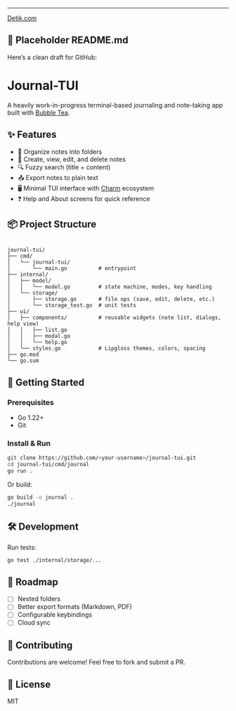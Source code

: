 ---
[Detik.com](https://detik.com/)
## 📄 Placeholder README.md

Here’s a clean draft for GitHub:

# Journal-TUI

A heavily work-in-progress terminal-based journaling and note-taking app built with [Bubble Tea](https://github.com/charmbracelet/bubbletea).

## ✨ Features

- 📂 Organize notes into folders
- 📝 Create, view, edit, and delete notes
- 🔍 Fuzzy search (title + content)
- 📤 Export notes to plain text
- 🖥️ Minimal TUI interface with [Charm](https://charm.sh) ecosystem
- ❓ Help and About screens for quick reference

## 📦 Project Structure

```markdown
```
```
journal-tui/
├── cmd/
│   └── journal-tui/
│       └── main.go          # entrypoint
├── internal/
│   ├── model/
│   │   └── model.go         # state machine, modes, key handling
│   └── storage/
│       ├── storage.go       # file ops (save, edit, delete, etc.)
│       └── storage_test.go  # unit tests
├── ui/
│   ├── components/          # reusable widgets (note list, dialogs, help view)
│   │   ├── list.go
│   │   ├── modal.go
│   │   └── help.go
│   └── styles.go            # Lipgloss themes, colors, spacing
├── go.mod
└── go.sum
```

## 🚀 Getting Started

### Prerequisites
- Go 1.22+
- Git

### Install & Run

```bash
git clone https://github.com/<your-username>/journal-tui.git
cd journal-tui/cmd/journal
go run .
````

Or build:

```bash
go build -o journal .
./journal
```

## 🛠 Development

Run tests:

```bash
go test ./internal/storage/...
```

## 🔮 Roadmap

* [ ] Nested folders
* [ ] Better export formats (Markdown, PDF)
* [ ] Configurable keybindings
* [ ] Cloud sync

## 🤝 Contributing

Contributions are welcome! Feel free to fork and submit a PR.

## 📜 License

MIT

```